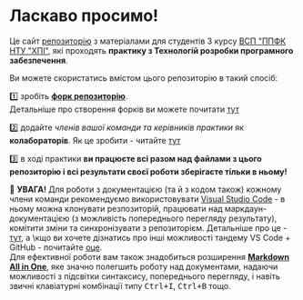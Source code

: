 # Ласкаво просимо!

Це сайт [репозиторію](https://github.com/liketaurus/SE-practice-template) з матеріалами для студентів 3 курсу [ВСП "ППФК НТУ "ХПІ"](https://www.polytechnic.poltava.ua/), які проходять **практику з Технологій розробки програмного забезпечення**.

Ви можете скористатись вмістом цього репозиторію в такий спосіб:

1️⃣ зробіть [**форк репозиторію**](https://github.com/liketaurus/SE-practice-template/fork).  <br>Детальніше про створення форків ви можете почитати [тут](https://docs.github.com/en/get-started/quickstart/fork-a-repo)

2️⃣ додайте *членів вашої команди та керівників практики* як **колабораторів**. Як це зробити - читайте [тут](https://docs.github.com/en/account-and-profile/setting-up-and-managing-your-personal-account-on-github/managing-access-to-your-personal-repositories/inviting-collaborators-to-a-personal-repository)

3️⃣ в ході практики **ви працюєте всі разом над файлами з цього репозиторію і всі результати своєї роботи зберігаєте тільки в ньому!**

🚩 **УВАГА!** Для роботи з документацією (та й з кодом також) кожному члени команди рекомендуємо використовувати [Visual Studio Code](https://code.visualstudio.com/) - в ньому можна клонувати резпозиторій, працювати над маркдаун-документацією (з можливість попереднього перегляду результату), комітити зміни та синхронізувати з репозиторієм. Детальніше про це - [тут](https://betterprogramming.pub/how-to-update-your-github-repository-in-visual-studio-code-7bb9e8549cea), а \кщо ви хочете дізнатись про інші можливості тандему VS Code + GitHub - почитайте [оце](https://vscode.github.com/). <br> Для ефективної роботи вам також знадобиться розширення [**Markdown All in One**](https://marketplace.visualstudio.com/items?itemName=yzhang.markdown-all-in-one), яке значно полегшить роботу над документами, надаючи можливості з підсвітки синтаксису, попереднього перегляду, і навіть звичні клавіатурні комбінації типу <kbd>Ctrl+I</kbd>, <kbd>Ctrl+B</kbd> тощо.
